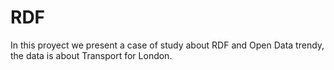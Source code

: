 # RDF

In this proyect we present a case of study about RDF and Open Data trendy, the data is about Transport for London. 
